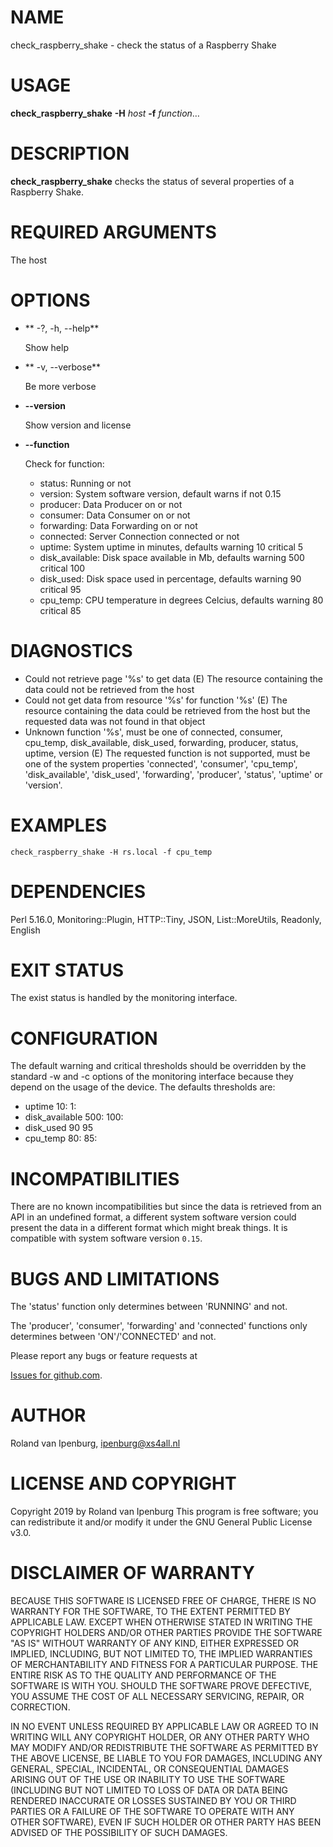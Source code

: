 # NAME

check\_raspberry\_shake - check the status of a Raspberry Shake

# USAGE

**check\_raspberry\_shake** **-H** _host_ **-f** _function_…

# DESCRIPTION

**check\_raspberry\_shake** checks the status of several properties of a Raspberry
Shake.

# REQUIRED ARGUMENTS

The host 

# OPTIONS

- ** -?, -h, --help**

    Show help

- ** -v, --verbose**

    Be more verbose

- **--version**

    Show version and license

- **--function**

    Check for function:

    - status: Running or not
    - version: System software version, default warns if not 0.15
    - producer: Data Producer on or not
    - consumer: Data Consumer on or not
    - forwarding: Data Forwarding on or not
    - connected: Server Connection connected or not
    - uptime: System uptime in minutes, defaults warning 10
    critical 5
    - disk\_available: Disk space available in Mb, defaults warning 500
    critical 100
    - disk\_used: Disk space used in percentage, defaults warning 90
    critical 95
    - cpu\_temp: CPU temperature in degrees Celcius, defaults warning 80
    critical 85

# DIAGNOSTICS

- Could not retrieve page '%s' to get data
(E) The resource containing the data could not be retrieved from the host
- Could not get data from resource '%s' for function '%s'
(E) The resource containing the data could be retrieved from the host but the
requested data was not found in that object
- Unknown function '%s', must be one of connected, consumer, cpu\_temp,
disk\_available, disk\_used, forwarding, producer, status, uptime, version (E)
The requested function is not supported, must be one of the system properties
'connected', 'consumer', 'cpu\_temp', 'disk\_available', 'disk\_used',
'forwarding', 'producer', 'status', 'uptime' or 'version'.

# EXAMPLES

`check_raspberry_shake -H rs.local -f cpu_temp`

# DEPENDENCIES

Perl 5.16.0, Monitoring::Plugin, HTTP::Tiny, JSON, List::MoreUtils, Readonly,
English

# EXIT STATUS

The exist status is handled by the monitoring interface.

# CONFIGURATION

The default warning and critical thresholds should be overridden by the
standard -w and -c options of the monitoring interface because they depend on
the usage of the device. The defaults thresholds are:

- uptime 10: 1:
- disk\_available 500: 100:
- disk\_used 90 95
- cpu\_temp 80: 85:

# INCOMPATIBILITIES

There are no known incompatibilities but since the data is retrieved from an
API in an undefined format, a different system software version could present
the data in a different format which might break things. It is compatible with
system software version `0.15`.

# BUGS AND LIMITATIONS

The 'status' function only determines between 'RUNNING' and not.

The 'producer', 'consumer', 'forwarding' and 'connected' functions only
determines between 'ON'/'CONNECTED' and not.

Please report any bugs or feature requests at

[Issues for github.com](https://github.com/ipenburg/check_raspberry_shake/issues).

# AUTHOR

Roland van Ipenburg, <ipenburg@xs4all.nl>

# LICENSE AND COPYRIGHT

Copyright 2019 by Roland van Ipenburg
This program is free software; you can redistribute it and/or modify
it under the GNU General Public License v3.0.

# DISCLAIMER OF WARRANTY

BECAUSE THIS SOFTWARE IS LICENSED FREE OF CHARGE, THERE IS NO WARRANTY
FOR THE SOFTWARE, TO THE EXTENT PERMITTED BY APPLICABLE LAW. EXCEPT WHEN
OTHERWISE STATED IN WRITING THE COPYRIGHT HOLDERS AND/OR OTHER PARTIES
PROVIDE THE SOFTWARE "AS IS" WITHOUT WARRANTY OF ANY KIND, EITHER
EXPRESSED OR IMPLIED, INCLUDING, BUT NOT LIMITED TO, THE IMPLIED
WARRANTIES OF MERCHANTABILITY AND FITNESS FOR A PARTICULAR PURPOSE. THE
ENTIRE RISK AS TO THE QUALITY AND PERFORMANCE OF THE SOFTWARE IS WITH
YOU. SHOULD THE SOFTWARE PROVE DEFECTIVE, YOU ASSUME THE COST OF ALL
NECESSARY SERVICING, REPAIR, OR CORRECTION.

IN NO EVENT UNLESS REQUIRED BY APPLICABLE LAW OR AGREED TO IN WRITING
WILL ANY COPYRIGHT HOLDER, OR ANY OTHER PARTY WHO MAY MODIFY AND/OR
REDISTRIBUTE THE SOFTWARE AS PERMITTED BY THE ABOVE LICENSE, BE
LIABLE TO YOU FOR DAMAGES, INCLUDING ANY GENERAL, SPECIAL, INCIDENTAL,
OR CONSEQUENTIAL DAMAGES ARISING OUT OF THE USE OR INABILITY TO USE
THE SOFTWARE (INCLUDING BUT NOT LIMITED TO LOSS OF DATA OR DATA BEING
RENDERED INACCURATE OR LOSSES SUSTAINED BY YOU OR THIRD PARTIES OR A
FAILURE OF THE SOFTWARE TO OPERATE WITH ANY OTHER SOFTWARE), EVEN IF
SUCH HOLDER OR OTHER PARTY HAS BEEN ADVISED OF THE POSSIBILITY OF
SUCH DAMAGES.
